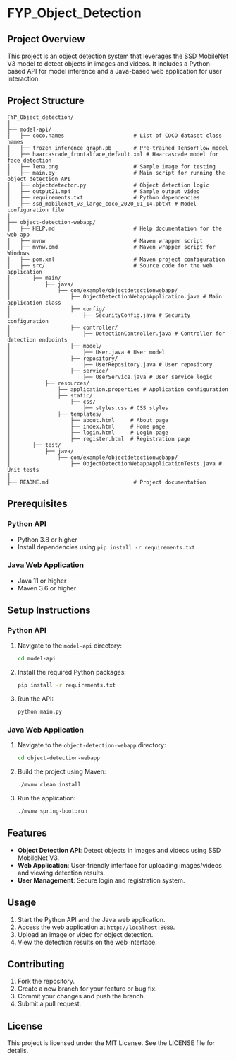 # FYP_Object_Detection

## Project Overview
This project is an object detection system that leverages the SSD MobileNet V3 model to detect objects in images and videos. It includes a Python-based API for model inference and a Java-based web application for user interaction.

## Project Structure
```
FYP_Object_detection/
│
├── model-api/
│   ├── coco.names                      # List of COCO dataset class names
│   ├── frozen_inference_graph.pb       # Pre-trained TensorFlow model
│   ├── haarcascade_frontalface_default.xml # Haarcascade model for face detection
│   ├── lena.png                        # Sample image for testing
│   ├── main.py                         # Main script for running the object detection API
│   ├── objectdetector.py               # Object detection logic
│   ├── output21.mp4                    # Sample output video
│   ├── requirements.txt                # Python dependencies
│   ├── ssd_mobilenet_v3_large_coco_2020_01_14.pbtxt # Model configuration file
│
├── object-detection-webapp/
│   ├── HELP.md                         # Help documentation for the web app
│   ├── mvnw                            # Maven wrapper script
│   ├── mvnw.cmd                        # Maven wrapper script for Windows
│   ├── pom.xml                         # Maven project configuration
│   ├── src/                            # Source code for the web application
│       ├── main/
│           ├── java/
│               ├── com/example/objectdetectionwebapp/
│                   ├── ObjectDetectionWebappApplication.java # Main application class
│                   ├── config/
│                       ├── SecurityConfig.java # Security configuration
│                   ├── controller/
│                       ├── DetectionController.java # Controller for detection endpoints
│                   ├── model/
│                       ├── User.java # User model
│                   ├── repository/
│                       ├── UserRepository.java # User repository
│                   ├── service/
│                       ├── UserService.java # User service logic
│           ├── resources/
│               ├── application.properties # Application configuration
│               ├── static/
│                   ├── css/
│                       ├── styles.css # CSS styles
│               ├── templates/
│                   ├── about.html     # About page
│                   ├── index.html     # Home page
│                   ├── login.html     # Login page
│                   ├── register.html  # Registration page
│       ├── test/
│           ├── java/
│               ├── com/example/objectdetectionwebapp/
│                   ├── ObjectDetectionWebappApplicationTests.java # Unit tests
│
├── README.md                           # Project documentation
```

## Prerequisites

### Python API
- Python 3.8 or higher
- Install dependencies using `pip install -r requirements.txt`

### Java Web Application
- Java 11 or higher
- Maven 3.6 or higher

## Setup Instructions

### Python API
1. Navigate to the `model-api` directory:
   ```bash
   cd model-api
   ```
2. Install the required Python packages:
   ```bash
   pip install -r requirements.txt
   ```
3. Run the API:
   ```bash
   python main.py
   ```

### Java Web Application
1. Navigate to the `object-detection-webapp` directory:
   ```bash
   cd object-detection-webapp
   ```
2. Build the project using Maven:
   ```bash
   ./mvnw clean install
   ```
3. Run the application:
   ```bash
   ./mvnw spring-boot:run
   ```

## Features
- **Object Detection API**: Detect objects in images and videos using SSD MobileNet V3.
- **Web Application**: User-friendly interface for uploading images/videos and viewing detection results.
- **User Management**: Secure login and registration system.

## Usage
1. Start the Python API and the Java web application.
2. Access the web application at `http://localhost:8080`.
3. Upload an image or video for object detection.
4. View the detection results on the web interface.

## Contributing
1. Fork the repository.
2. Create a new branch for your feature or bug fix.
3. Commit your changes and push the branch.
4. Submit a pull request.

## License
This project is licensed under the MIT License. See the LICENSE file for details.
